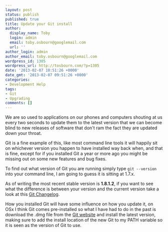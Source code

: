 ```yaml
---
layout: post
status: publish
published: true
title: Update your Git install
author:
  display_name: Toby
  login: admin
  email: toby.osbourn@googlemail.com
  url: ''
author_login: admin
author_email: toby.osbourn@googlemail.com
wordpress_id: 1305
wordpress_url: http://tosbourn.com/?p=1305
date: '2013-02-07 10:51:26 +0000'
date_gmt: '2013-02-07 09:51:26 +0000'
categories:
- Development Help
tags:
- Git
- Upgrading
comments: []
---
```

<p>We are so used to applications on our phones and computers shouting at us every two seconds to update them to the latest version that we can become blind to new releases of software that don't ram the fact they are updated down your throat.</p>
<p>Git is a fine example of this, like most command line tools it will happily sit on whichever version you happen to have installed way back when, and that is fine, except for if you installed Git a year or more ago you might be missing out on some new features and bug fixes.</p>
<p>To find out what version of Git you are running simply type <code>git --version</code> into your command line, I am going to guess it is sitting at 1.7.x.</p>
<p>As of writing the most recent stable version is <b>1.8.1.2</b>, if you want to see what the difference is between your version and the current version take a look at this <a href="http://mac.softpedia.com/progChangelog/Git-Changelog-34991.html">Git Changelog</a>.</p>
<p>How you installed Git will have some influence on how you update it, on OSx I think Git comes pre-installed so what I have had to do in the past is download the .dmg file from the <a href="http://git-scm.com/">Git website</a> and install the latest version, making sure to add the install location of the new Git to my PATH variable so it is seen as the version of Git to use.</p>
